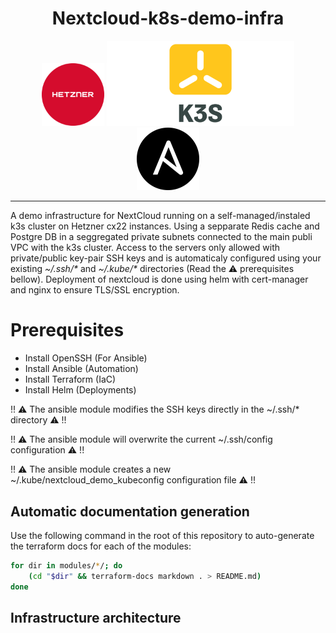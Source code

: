<h1 align="center">Nextcloud-k8s-demo-infra</h1>


<div align="center">
  <img src="./docs/assets/hetzner.png" width="100">
  <img src="./docs/assets/k3s.png" width="300">
  <img src="./docs/assets/ansible.png" width="100">
</div>

---

A demo infrastructure for NextCloud running on a self-managed/instaled k3s cluster on Hetzner cx22 instances. Using a sepparate Redis cache and Postgre DB in a seggregated private subnets connected to the main publi VPC with the k3s cluster. Access to the servers only allowed with private/public key-pair SSH keys and is automaticaly configured using your existing *~/.ssh/\** and *~/.kube/\** directories (Read the :warning: prerequisites bellow). Deployment of nextcloud is done using helm with cert-manager and nginx to ensure TLS/SSL encryption.

# Prerequisites

- Install OpenSSH   (For Ansible)
- Install Ansible   (Automation)
- Install Terraform (IaC)
- Install Helm      (Deployments)

!! :warning: The ansible module modifies the SSH keys directly in the ~/.ssh/* directory :warning: !!

!! :warning: The ansible module will overwrite the current ~/.ssh/config configuration :warning: !!

!! :warning: The ansible module creates a new ~/.kube/nextcloud_demo_kubeconfig configuration file :warning: !!

## Automatic documentation generation

Use the following command in the root of this repository to auto-generate the terraform docs for each of the modules:
```bash
for dir in modules/*/; do
    (cd "$dir" && terraform-docs markdown . > README.md)
done
```

## Infrastructure architecture

